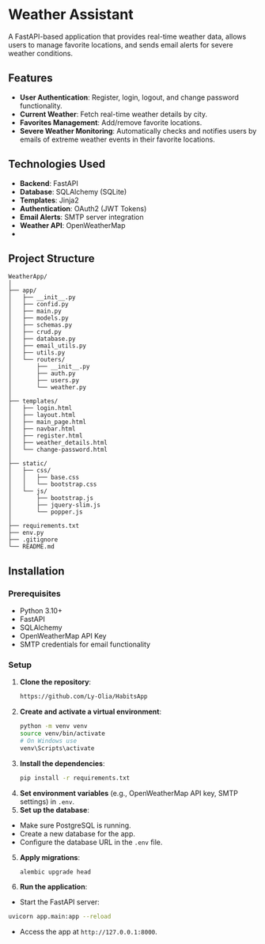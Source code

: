 # Weather Assistant

A FastAPI-based application that provides real-time weather data, allows users to manage favorite locations, and sends email alerts for severe weather conditions.

## Features

- **User Authentication**: Register, login, logout, and change password functionality.
- **Current Weather**: Fetch real-time weather details by city.
- **Favorites Management**: Add/remove favorite locations.
- **Severe Weather Monitoring**: Automatically checks and notifies users by emails of extreme weather events in their favorite locations.


## Technologies Used

- **Backend**: FastAPI
- **Database**: SQLAlchemy (SQLite)
- **Templates**: Jinja2
- **Authentication**: OAuth2 (JWT Tokens)
- **Email Alerts**: SMTP server integration
- **Weather API**: OpenWeatherMap
- 
## Project Structure

```plaintext
WeatherApp/
│
├── app/
│   ├── __init__.py
│   ├── confid.py
│   ├── main.py
│   ├── models.py
│   ├── schemas.py
│   ├── crud.py
│   ├── database.py
│   ├── email_utils.py
│   ├── utils.py
│   └── routers/
│       ├── __init__.py
│       ├── auth.py
│       ├── users.py
│       └── weather.py
│
├── templates/
│   ├── login.html
│   ├── layout.html
│   ├── main_page.html
│   ├── navbar.html
│   ├── register.html
│   ├── weather_details.html
│   └── change-password.html
│ 
├── static/
│   ├── css/
│   │   ├── base.css
│   │   └── bootstrap.css
│   └── js/
│       ├── bootstrap.js
│       ├── jquery-slim.js
│       └── popper.js
│
├── requirements.txt
├── env.py
├── .gitignore
└── README.md
```
## Installation

### Prerequisites

- Python 3.10+
- FastAPI
- SQLAlchemy
- OpenWeatherMap API Key
- SMTP credentials for email functionality

### Setup

1. **Clone the repository**:
   ```bash
   https://github.com/Ly-Olia/HabitsApp
   ```
2. **Create and activate a virtual environment**:
   ```bash
   python -m venv venv
   source venv/bin/activate
   # On Windows use
   venv\Scripts\activate
   ```
3. **Install the dependencies**:
   ```bash
   pip install -r requirements.txt
   ```
4. **Set environment variables** (e.g., OpenWeatherMap API key, SMTP settings) in `.env`.
5.  **Set up the database**:

- Make sure PostgreSQL is running.
- Create a new database for the app.
- Configure the database URL in the `.env` file.


5. **Apply migrations**:
   ```bash
   alembic upgrade head
   ```

7. **Run the application**:
- Start the FastAPI server:
```bash
uvicorn app.main:app --reload
```
- Access the app at `http://127.0.0.1:8000`.











   
